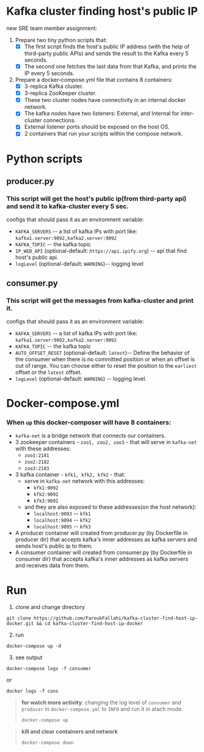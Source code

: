 # Kafka cluster finding host's public IP 
new SRE team member assignment:
1. Prepare two tiny python scripts that:
    - [X] The first script finds the host's public IP address (with the help of third-party public APIs) and sends the result to the Kafka every 5 seconds.
    - [X] The second one fetches the last data from that Kafka, and prints the IP every 5 seconds.
2. Prepare a docker-compose.yml file that contains 8 containers:
    - [X] 3-replica Kafka cluster.
    - [X] 3-replica ZooKeeper cluster.
    - [X] These two cluster nodes have connectivity in an internal docker network.
    - [X] The kafka nodes have two listeners: External, and Internal for inter-cluster connections.
    - [X] External listener ports should be exposed on the host OS.
    - [X] 2 containers that run your scripts within the compose network.

# Python scripts
## producer.py
### This script will get the host's public ip(from third-party api) and send it to kafka-cluster every 5 sec.
configs that should pass it as an environment variable:
- `KAFKA_SERVERS` -- a list of kafka IPs with port like: `kafka1.server:9092,kafka2.server:9092`
- `KAFKA_TOPIC` -- the kafka topic
- `IP_WEB_API` (optional-default: `https://api.ipify.org`) -- api that find host's public api.
- `logLevel` (optional-default: `WARNING`)-- logging level

## consumer.py
### This script will get the messages from kafka-cluster and print it.
configs that should pass it as an environment variable:
- `KAFKA_SERVERS` -- a list of kafka IPs with port like: `kafka1.server:9092,kafka2.server:9092`
- `KAFKA_TOPIC` -- the kafka topic
- `AUTO_OFFSET_RESET` (optional-default: `latest`)-- Define the behavior of the consumer when there is no committed position or when an offset is out of range. You can choose either to reset the position to the `earliest` offset or the `latest` offset. 
- `logLevel` (optional-default: `WARNING`) -- logging level. 

# Docker-compose.yml

### When `up` this docker-composer will have 8 containers:
- `kafka-net` is a bridge network that connects our containers.
- 3 zookeeper containers - `zoo1, zoo2, zoo3` - that will serve in `kafka-net` with these addresses:
    - `zoo1:2181`
    - `zoo2:2182`
    - `zoo3:2183`
- 3 kafka container - `kfk1, kfk2, kfk2` - that:
    - serve in `kafka-net` network with this addresses:
        - `kfk1:9092`
        - `kfk2:9092`
        - `kfk3:9092`
    - and they are also exposed to these addresses(on the host network):
        - `localhost:9093` -- `kfk1`
        - `localhost:9094` -- `kfk2`
        - `localhost:9095` -- `kfk3`
- A producer container will created from producer.py (by Dockerfile in producer dir) that accepts kafka's inner addresses as kafka servers and sends host's public ip to them.
- A consumer container will created from consumer.py (by Dockerfile in consumer dir) that accepts kafka's inner addresses as kafka servers and receives data from them.
# Run
1. clone and change directory
```
git clone https://github.com/FaroukFallahi/kafka-cluster-find-host-ip-docker.git && cd kafka-cluster-find-host-ip-docker
```
2. run 
```
docker-compose up -d
```
3. see output
```
docker-compose logs -f consumer
```
or

```
docker logs -f cons
```

>**for watch more activity**: changing the log level of `consumer` and `producer` in `docker-compose.yml` to `INFO` and run it in atach mode.
>```
>docker-compose up
>```

>
>**kill and clear containers and network**
>```
>docker-compose down
>```
